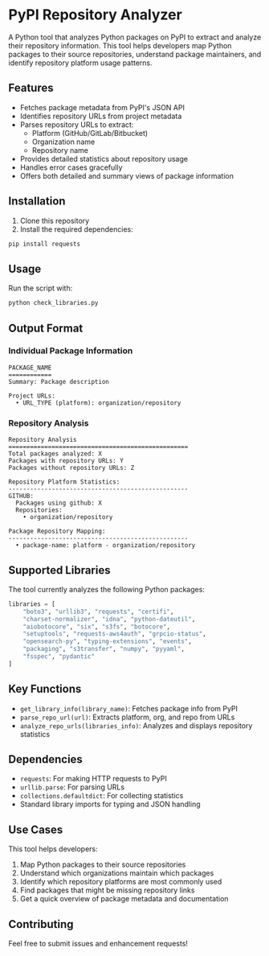 # PyPI Repository Analyzer

A Python tool that analyzes Python packages on PyPI to extract and analyze their repository information. This tool helps developers map Python packages to their source repositories, understand package maintainers, and identify repository platform usage patterns.

## Features

- Fetches package metadata from PyPI's JSON API
- Identifies repository URLs from project metadata
- Parses repository URLs to extract:
  - Platform (GitHub/GitLab/Bitbucket)
  - Organization name
  - Repository name
- Provides detailed statistics about repository usage
- Handles error cases gracefully
- Offers both detailed and summary views of package information

## Installation

1. Clone this repository
2. Install the required dependencies:
```bash
pip install requests
```

## Usage

Run the script with:
```bash
python check_libraries.py
```

## Output Format

### Individual Package Information
```
PACKAGE_NAME
============
Summary: Package description

Project URLs:
  • URL_TYPE (platform): organization/repository
```

### Repository Analysis
```
Repository Analysis
==================================================
Total packages analyzed: X
Packages with repository URLs: Y
Packages without repository URLs: Z

Repository Platform Statistics:
--------------------------------------------------
GITHUB:
  Packages using github: X
  Repositories:
    • organization/repository

Package Repository Mapping:
--------------------------------------------------
  • package-name: platform - organization/repository
```

## Supported Libraries

The tool currently analyzes the following Python packages:
```python
libraries = [
    "boto3", "urllib3", "requests", "certifi",
    "charset-normalizer", "idna", "python-dateutil",
    "aiobotocore", "six", "s3fs", "botocore",
    "setuptools", "requests-aws4auth", "grpcio-status",
    "opensearch-py", "typing-extensions", "events",
    "packaging", "s3transfer", "numpy", "pyyaml",
    "fsspec", "pydantic"
]
```

## Key Functions

- `get_library_info(library_name)`: Fetches package info from PyPI
- `parse_repo_url(url)`: Extracts platform, org, and repo from URLs
- `analyze_repo_urls(libraries_info)`: Analyzes and displays repository statistics

## Dependencies

- `requests`: For making HTTP requests to PyPI
- `urllib.parse`: For parsing URLs
- `collections.defaultdict`: For collecting statistics
- Standard library imports for typing and JSON handling

## Use Cases

This tool helps developers:
1. Map Python packages to their source repositories
2. Understand which organizations maintain which packages
3. Identify which repository platforms are most commonly used
4. Find packages that might be missing repository links
5. Get a quick overview of package metadata and documentation

## Contributing

Feel free to submit issues and enhancement requests!